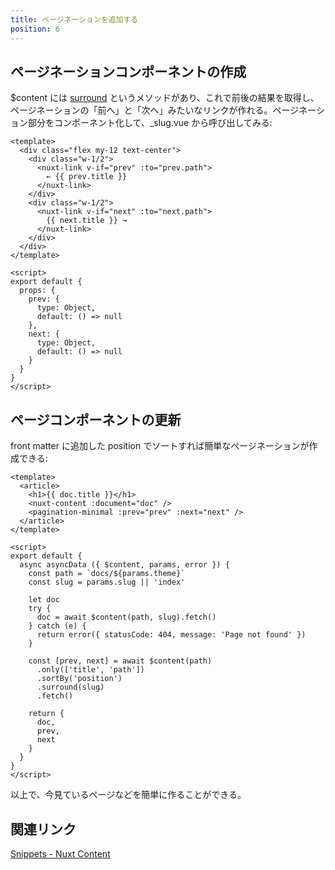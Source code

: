 ```yaml
---
title: ページネーションを追加する
position: 6
---
```


## ページネーションコンポーネントの作成

$content には [surround](https://content.nuxtjs.org/fetching/#surroundslug-options) というメソッドがあり、これで前後の結果を取得し、ページネーションの「前へ」と「次へ」みたいなリンクが作れる。ページネーション部分をコンポーネント化して、_slug.vue から呼び出してみる:

```vue[components/PaginationMinimal.vue]
<template>
  <div class="flex my-12 text-center">
    <div class="w-1/2">
      <nuxt-link v-if="prev" :to="prev.path">
        ← {{ prev.title }}
      </nuxt-link>
    </div>
    <div class="w-1/2">
      <nuxt-link v-if="next" :to="next.path">
        {{ next.title }} →
      </nuxt-link>
    </div>
  </div>
</template>

<script>
export default {
  props: {
    prev: {
      type: Object,
      default: () => null
    },
    next: {
      type: Object,
      default: () => null
    }
  }
}
</script>
```

## ページコンポーネントの更新

front matter に追加した position でソートすれば簡単なページネーションが作成できる:

```vue[pages/docs/_theme/_slug.vue]
<template>
  <article>
    <h1>{{ doc.title }}</h1>
    <nuxt-content :document="doc" />
    <pagination-minimal :prev="prev" :next="next" />
  </article>
</template>

<script>
export default {
  async asyncData ({ $content, params, error }) {
    const path = `docs/${params.theme}`
    const slug = params.slug || 'index'

    let doc
    try {
      doc = await $content(path, slug).fetch()
    } catch (e) {
      return error({ statusCode: 404, message: 'Page not found' })
    }

    const [prev, next] = await $content(path)
      .only(['title', 'path'])
      .sortBy('position')
      .surround(slug)
      .fetch()

    return {
      doc,
      prev,
      next
    }
  }
}
</script>
```

以上で、今見ているページなどを簡単に作ることができる。

## 関連リンク

[Snippets - Nuxt Content](https://content.nuxtjs.org/snippets/#pagination)